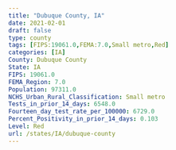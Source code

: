 ```yaml
---
title: "Dubuque County, IA"
date: 2021-02-01
draft: false
type: county
tags: [FIPS:19061.0,FEMA:7.0,Small metro,Red]
categories: [IA]
County: Dubuque County
State: IA
FIPS: 19061.0
FEMA_Region: 7.0
Population: 97311.0
NCHS_Urban_Rural_Classification: Small metro
Tests_in_prior_14_days: 6548.0
Fourteen_day_test_rate_per_100000: 6729.0
Percent_Positivity_in_prior_14_days: 0.103
Level: Red
url: /states/IA/dubuque-county
---
```




